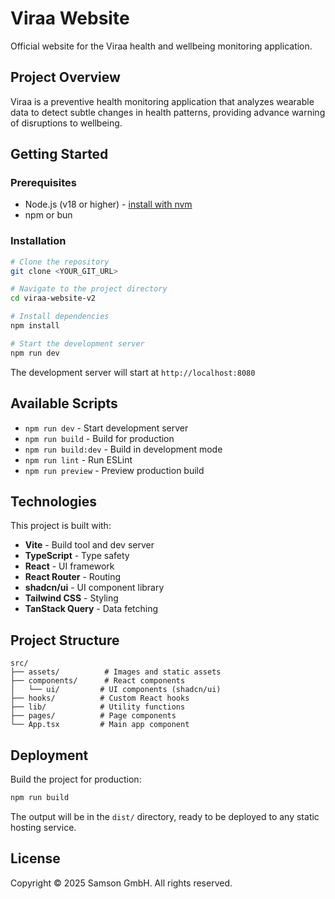 # Viraa Website

Official website for the Viraa health and wellbeing monitoring application.

## Project Overview

Viraa is a preventive health monitoring application that analyzes wearable data to detect subtle changes in health patterns, providing advance warning of disruptions to wellbeing.

## Getting Started

### Prerequisites

- Node.js (v18 or higher) - [install with nvm](https://github.com/nvm-sh/nvm#installing-and-updating)
- npm or bun

### Installation

```sh
# Clone the repository
git clone <YOUR_GIT_URL>

# Navigate to the project directory
cd viraa-website-v2

# Install dependencies
npm install

# Start the development server
npm run dev
```

The development server will start at `http://localhost:8080`

## Available Scripts

- `npm run dev` - Start development server
- `npm run build` - Build for production
- `npm run build:dev` - Build in development mode
- `npm run lint` - Run ESLint
- `npm run preview` - Preview production build

## Technologies

This project is built with:

- **Vite** - Build tool and dev server
- **TypeScript** - Type safety
- **React** - UI framework
- **React Router** - Routing
- **shadcn/ui** - UI component library
- **Tailwind CSS** - Styling
- **TanStack Query** - Data fetching

## Project Structure

```
src/
├── assets/          # Images and static assets
├── components/      # React components
│   └── ui/         # UI components (shadcn/ui)
├── hooks/          # Custom React hooks
├── lib/            # Utility functions
├── pages/          # Page components
└── App.tsx         # Main app component
```

## Deployment

Build the project for production:

```sh
npm run build
```

The output will be in the `dist/` directory, ready to be deployed to any static hosting service.

## License

Copyright © 2025 Samson GmbH. All rights reserved.
